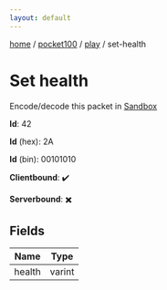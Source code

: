```yaml
---
layout: default
---
```


[home](/)  /  [pocket100](/protocol/pocket100)  /  [play](/protocol/pocket100/play)  /  set-health

# Set health

Encode/decode this packet in [Sandbox](../../../sandbox/pocket100#Play.SetHealth)

**Id**: 42

**Id** (hex): 2A

**Id** (bin): 00101010

**Clientbound**: ✔️

**Serverbound**: ✖️

## Fields

Name | Type
---|---
health | varint
